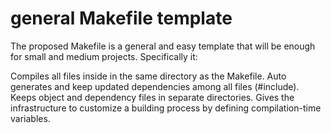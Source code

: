 # general Makefile template

The proposed Makefile is a general and easy template that will be enough for small and medium projects. Specifically it:

Compiles all files inside in the same directory as the Makefile.
Auto generates and keep updated dependencies among all files (#include).
Keeps object and dependency files in separate directories.
Gives the infrastructure to customize a building process by defining compilation-time variables.
